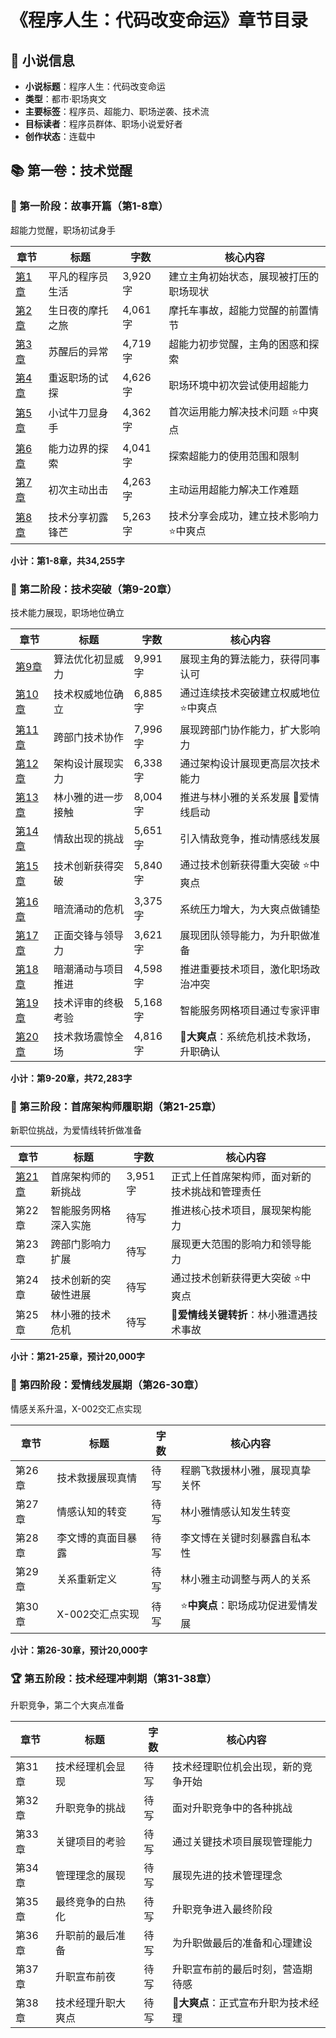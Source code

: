 # 《程序人生：代码改变命运》章节目录

## 📖 小说信息
- **小说标题**：程序人生：代码改变命运
- **类型**：都市·职场爽文
- **主要标签**：程序员、超能力、职场逆袭、技术流
- **目标读者**：程序员群体、职场小说爱好者
- **创作状态**：连载中

## 📚 第一卷：技术觉醒

### 🚀 第一阶段：故事开篇（第1-8章）
超能力觉醒，职场初试身手

| 章节 | 标题 | 字数 | 核心内容 |
|------|------|------|----------|
| [第1章](volume1/chapter-001.md) | 平凡的程序员生活 | 3,920字 | 建立主角初始状态，展现被打压的职场现状 |
| [第2章](volume1/chapter-002.md) | 生日夜的摩托之旅 | 4,061字 | 摩托车事故，超能力觉醒的前置情节 |
| [第3章](volume1/chapter-003.md) | 苏醒后的异常 | 4,719字 | 超能力初步觉醒，主角的困惑和探索 |
| [第4章](volume1/chapter-004.md) | 重返职场的试探 | 4,626字 | 职场环境中初次尝试使用超能力 |
| [第5章](volume1/chapter-005.md) | 小试牛刀显身手 | 4,362字 | 首次运用能力解决技术问题 ⭐中爽点 |
| [第6章](volume1/chapter-006.md) | 能力边界的探索 | 4,041字 | 探索超能力的使用范围和限制 |
| [第7章](volume1/chapter-007.md) | 初次主动出击 | 4,263字 | 主动运用超能力解决工作难题 |
| [第8章](volume1/chapter-008.md) | 技术分享初露锋芒 | 5,263字 | 技术分享会成功，建立技术影响力 ⭐中爽点 |

**小计：第1-8章，共34,255字**

### 🎯 第二阶段：技术突破（第9-20章）
技术能力展现，职场地位确立

| 章节 | 标题 | 字数 | 核心内容 |
|------|------|------|----------|
| [第9章](volume1/chapter-009.md) | 算法优化初显威力 | 9,991字 | 展现主角的算法能力，获得同事认可 |
| [第10章](volume1/chapter-010.md) | 技术权威地位确立 | 6,885字 | 通过连续技术突破建立权威地位 ⭐中爽点 |
| [第11章](volume1/chapter-011.md) | 跨部门技术协作 | 7,996字 | 展现跨部门协作能力，扩大影响力 |
| [第12章](volume1/chapter-012.md) | 架构设计展现实力 | 6,338字 | 通过架构设计展现更高层次技术能力 |
| [第13章](volume1/chapter-013.md) | 林小雅的进一步接触 | 8,004字 | 推进与林小雅的关系发展 💝爱情线启动 |
| [第14章](volume1/chapter-014.md) | 情敌出现的挑战 | 5,651字 | 引入情敌竞争，推动情感线发展 |
| [第15章](volume1/chapter-015.md) | 技术创新获得突破 | 5,840字 | 通过技术创新获得重大突破 ⭐中爽点 |
| [第16章](volume1/chapter-016.md) | 暗流涌动的危机 | 3,375字 | 系统压力增大，为大爽点做铺垫 |
| [第17章](volume1/chapter-017.md) | 正面交锋与领导力 | 3,621字 | 展现团队领导能力，为升职做准备 |
| [第18章](volume1/chapter-018.md) | 暗潮涌动与项目推进 | 4,598字 | 推进重要技术项目，激化职场政治冲突 |
| [第19章](volume1/chapter-019.md) | 技术评审的终极考验 | 5,168字 | 智能服务网格项目通过专家评审 |
| [第20章](volume1/chapter-020.md) | 技术救场震惊全场 | 4,816字 | 🌟**大爽点**：系统危机技术救场，升职确认 |

**小计：第9-20章，共72,283字**

### 🚀 第三阶段：首席架构师履职期（第21-25章）
新职位挑战，为爱情线转折做准备

| 章节 | 标题 | 字数 | 核心内容 |
|------|------|------|----------|
| [第21章](volume1/chapter-021.md) | 首席架构师的新挑战 | 3,951字 | 正式上任首席架构师，面对新的技术挑战和管理责任 |
| 第22章 | 智能服务网格深入实施 | 待写 | 推进核心技术项目，展现架构能力 |
| 第23章 | 跨部门影响力扩展 | 待写 | 展现更大范围的影响力和领导能力 |
| 第24章 | 技术创新的突破性进展 | 待写 | 通过技术创新获得更大突破 ⭐中爽点 |
| 第25章 | 林小雅的技术危机 | 待写 | 💝**爱情线关键转折**：林小雅遭遇技术事故 |

**小计：第21-25章，预计20,000字**

### 💝 第四阶段：爱情线发展期（第26-30章）
情感关系升温，X-002交汇点实现

| 章节 | 标题 | 字数 | 核心内容 |
|------|------|------|----------|
| 第26章 | 技术救援展现真情 | 待写 | 程鹏飞救援林小雅，展现真挚关怀 |
| 第27章 | 情感认知的转变 | 待写 | 林小雅情感认知发生转变 |
| 第28章 | 李文博的真面目暴露 | 待写 | 李文博在关键时刻暴露自私本性 |
| 第29章 | 关系重新定义 | 待写 | 林小雅主动调整与两人的关系 |
| 第30章 | X-002交汇点实现 | 待写 | ⭐**中爽点**：职场成功促进爱情发展 |

**小计：第26-30章，预计20,000字**

### 🏆 第五阶段：技术经理冲刺期（第31-38章）
升职竞争，第二个大爽点准备

| 章节 | 标题 | 字数 | 核心内容 |
|------|------|------|----------|
| 第31章 | 技术经理机会显现 | 待写 | 技术经理职位机会出现，新的竞争开始 |
| 第32章 | 升职竞争的挑战 | 待写 | 面对升职竞争中的各种挑战 |
| 第33章 | 关键项目的考验 | 待写 | 通过关键技术项目展现管理能力 |
| 第34章 | 管理理念的展现 | 待写 | 展现先进的技术管理理念 |
| 第35章 | 最终竞争的白热化 | 待写 | 升职竞争进入最终阶段 |
| 第36章 | 升职前的最后准备 | 待写 | 为升职做最后的准备和心理建设 |
| 第37章 | 升职宣布前夜 | 待写 | 升职宣布前的最后时刻，营造期待感 |
| 第38章 | 技术经理升职大爽点 | 待写 | 🌟**大爽点**：正式宣布升职为技术经理 |
